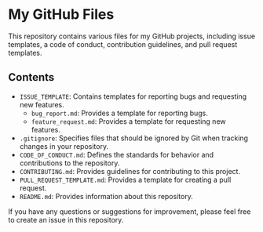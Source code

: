 # My GitHub Files

This repository contains various files for my GitHub projects, including issue templates, a code of conduct, contribution guidelines, and pull request templates.

## Contents

- `ISSUE_TEMPLATE`: Contains templates for reporting bugs and requesting new features.
  - `bug_report.md`: Provides a template for reporting bugs.
  - `feature_request.md`: Provides a template for requesting new features.
- `.gitignore`: Specifies files that should be ignored by Git when tracking changes in your repository.
- `CODE_OF_CONDUCT.md`: Defines the standards for behavior and contributions to the repository.
- `CONTRIBUTING.md`: Provides guidelines for contributing to this project.
- `PULL_REQUEST_TEMPLATE.md`: Provides a template for creating a pull request.
- `README.md`: Provides information about this repository.

If you have any questions or suggestions for improvement, please feel free to create an issue in this repository.
